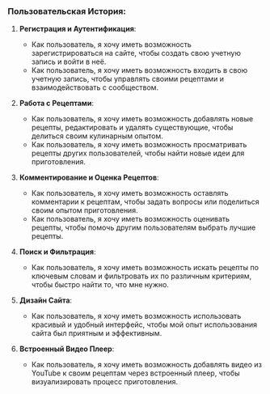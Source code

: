 ### Пользовательская История:

1. **Регистрация и Аутентификация**:
    - Как пользователь, я хочу иметь возможность зарегистрироваться на сайте, чтобы создать свою учетную запись и войти в неё.
    - Как пользователь, я хочу иметь возможность входить в свою учетную запись, чтобы управлять своими рецептами и взаимодействовать с сообществом.

2. **Работа с Рецептами**:
    - Как пользователь, я хочу иметь возможность добавлять новые рецепты, редактировать и удалять существующие, чтобы делиться своим кулинарным опытом.
    - Как пользователь, я хочу иметь возможность просматривать рецепты других пользователей, чтобы найти новые идеи для приготовления.

3. **Комментирование и Оценка Рецептов**:
    - Как пользователь, я хочу иметь возможность оставлять комментарии к рецептам, чтобы задать вопросы или поделиться своим опытом приготовления.
    - Как пользователь, я хочу иметь возможность оценивать рецепты, чтобы помочь другим пользователям выбрать лучшие рецепты.

4. **Поиск и Фильтрация**:
    - Как пользователь, я хочу иметь возможность искать рецепты по ключевым словам и фильтровать их по различным критериям, чтобы быстро найти то, что мне нужно.

5. **Дизайн Сайта**:
    - Как пользователь, я хочу иметь возможность использовать красивый и удобный интерфейс, чтобы мой опыт использования сайта был приятным и эффективным.

6. **Встроенный Видео Плеер**:
    - Как пользователь, я хочу иметь возможность добавлять видео из YouTube к своим рецептам через встроенный плеер, чтобы визуализировать процесс приготовления.
